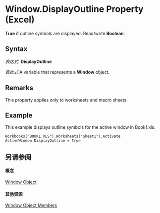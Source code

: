 
# Window.DisplayOutline Property (Excel)

 **True** if outline symbols are displayed. Read/write **Boolean**.


## Syntax

 _表达式_. **DisplayOutline**

 _表达式_ A variable that represents a **Window** object.


## Remarks

This property applies only to worksheets and macro sheets.


## Example

This example displays outline symbols for the active window in Book1.xls.


```
Workbooks("BOOK1.XLS").Worksheets("Sheet1").Activate 
ActiveWindow.DisplayOutline = True 

```


## 另请参阅


#### 概念


[Window Object](8591b1ad-76f8-14e2-9120-406b65093f5a.md)
#### 其他资源


[Window Object Members](http://msdn.microsoft.com/library/f11db427-24a4-041c-2fd5-03ce73ae6c16%28Office.15%29.aspx)